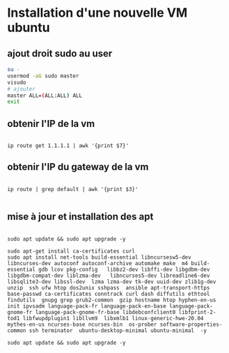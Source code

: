 # Installation d'une nouvelle VM ubuntu


## ajout droit sudo au user

```bash
su -
usermod -aG sudo master
visudo
# ajouter
master ALL=(ALL:ALL) ALL
exit
```

## obtenir l'IP de la vm

```shell

ip route get 1.1.1.1 | awk '{print $7}'

```

## obtenir l'IP du gateway  de la vm

```shell

ip route | grep default | awk '{print $3}'


```

## mise à jour et installation des apt

```shell

sudo apt update && sudo apt upgrade -y

sudo apt-get install ca-certificates curl
sudo apt install net-tools build-essential libncursesw5-dev libncurses-dev autoconf autoconf-archive automake make  m4 build-essential gdb lcov pkg-config   libbz2-dev libffi-dev libgdbm-dev libgdbm-compat-dev liblzma-dev   libncurses5-dev libreadline6-dev libsqlite3-dev libssl-dev  lzma lzma-dev tk-dev uuid-dev zlib1g-dev unzip  ssh ufw htop dos2unix sshpass  ansible apt-transport-https base-passwd ca-certificates conntrack curl dash diffutils ethtool findutils  gnupg grep grub2-common  gzip hostname htop hyphen-en-us init ipvsadm language-pack-fr language-pack-en-base language-pack-gnome-fr language-pack-gnome-fr-base libdebconfclient0 libfprint-2-tod1 libfwupdplugin1 libllvm9  libxmlb1 linux-generic-hwe-20.04 mythes-en-us ncurses-base ncurses-bin  os-prober software-properties-common ssh terminator  ubuntu-desktop-minimal ubuntu-minimal  -y

sudo apt update && sudo apt upgrade -y


```
